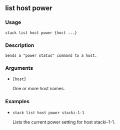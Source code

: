 ## list host power

### Usage

`stack list host power {host ...}`

### Description


	Sends a "power status" command to a host.
	
	

### Arguments

* `[host]`

   One or more host names.


### Examples

* `stack list host power stacki-1-1`

   Lists the current power setting for host stacki-1-1.



